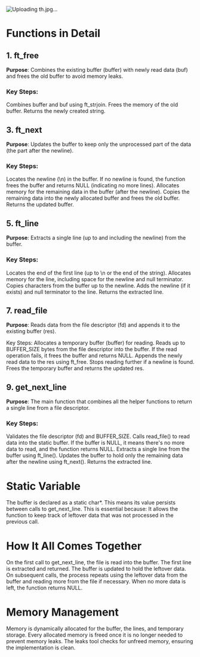 

![Uploading th.jpg…]()


# Functions in Detail
## 1. ft_free
**Purpose**: 
            Combines the existing buffer (buffer) with newly read data (buf) and frees the old buffer to avoid memory leaks.

### Key Steps:
Combines buffer and buf using ft_strjoin.
Frees the memory of the old buffer.
Returns the newly created string.


## 3. ft_next
**Purpose**: 
            Updates the buffer to keep only the unprocessed part of the data (the part after the newline).

### Key Steps:
Locates the newline (\n) in the buffer.
If no newline is found, the function frees the buffer and returns NULL (indicating no more lines).
Allocates memory for the remaining data in the buffer (after the newline).
Copies the remaining data into the newly allocated buffer and frees the old buffer.
Returns the updated buffer.


## 5. ft_line
**Purpose**:
          Extracts a single line (up to and including the newline) from the buffer.

### Key Steps:
Locates the end of the first line (up to \n or the end of the string).
Allocates memory for the line, including space for the newline and null terminator.
Copies characters from the buffer up to the newline.
Adds the newline (if it exists) and null terminator to the line.
Returns the extracted line.


## 7. read_file
**Purpose**:
            Reads data from the file descriptor (fd) and appends it to the existing buffer (res).

Key Steps:
Allocates a temporary buffer (buffer) for reading.
Reads up to BUFFER_SIZE bytes from the file descriptor into the buffer.
If the read operation fails, it frees the buffer and returns NULL.
Appends the newly read data to the res using ft_free.
Stops reading further if a newline is found.
Frees the temporary buffer and returns the updated res.


## 9. get_next_line
**Purpose**: 
            The main function that combines all the helper functions to return a single line from a file descriptor.

### Key Steps:
Validates the file descriptor (fd) and BUFFER_SIZE.
Calls read_file() to read data into the static buffer.
If the buffer is NULL, it means there's no more data to read, and the function returns NULL.
Extracts a single line from the buffer using ft_line().
Updates the buffer to hold only the remaining data after the newline using ft_next().
Returns the extracted line.


# Static Variable
The buffer is declared as a static char*. This means its value persists between calls to get_next_line. This is essential because:
It allows the function to keep track of leftover data that was not processed in the previous call.

# How It All Comes Together
On the first call to get_next_line, the file is read into the buffer.
The first line is extracted and returned. The buffer is updated to hold the leftover data.
On subsequent calls, the process repeats using the leftover data from the buffer and reading more from the file if necessary.
When no more data is left, the function returns NULL.


# Memory Management
Memory is dynamically allocated for the buffer, the lines, and temporary storage.
Every allocated memory is freed once it is no longer needed to prevent memory leaks.
The leaks tool checks for unfreed memory, ensuring the implementation is clean.

